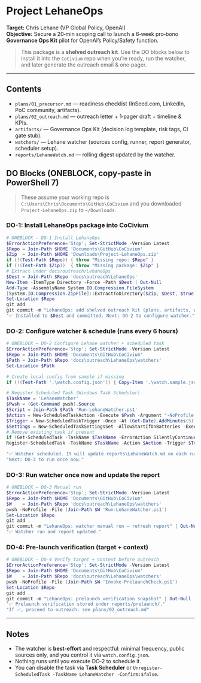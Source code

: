 # Project LehaneOps

**Target:** Chris Lehane (VP Global Policy, OpenAI)  
**Objective:** Secure a 20‑min scoping call to launch a 6‑week pro‑bono **Governance Ops Kit** pilot for OpenAI’s Policy/Safety function.

> This package is a **shelved outreach kit**. Use the DO blocks below to install it into the `CoCivium` repo when you’re ready, run the watcher, and later generate the outreach email & one‑pager.

---

## Contents
- `plans/01_precursor.md` — readiness checklist (InSeed.com, LinkedIn, PoC community, artifacts).  
- `plans/02_outreach.md` — outreach letter + 1‑pager draft + timeline & KPIs.  
- `artifacts/` — Governance Ops Kit (decision log template, risk tags, CI gate stub).  
- `watchers/` — Lehane watcher (sources config, runner, report generator, scheduler setup).  
- `reports/LehaneWatch.md` — rolling digest updated by the watcher.  

## DO Blocks (ONEBLOCK, copy‑paste in PowerShell 7)
> These assume your working repo is `C:\Users\Chris\Documents\GitHub\CoCivium` and you downloaded `Project-LehaneOps.zip` to `~/Downloads`.

### DO-1: **Install LehaneOps package into CoCivium**
```powershell
# ONEBLOCK — DO-1 Install LehaneOps
$ErrorActionPreference='Stop'; Set-StrictMode -Version Latest
$Repo = Join-Path $HOME 'Documents\GitHub\CoCivium'
$Zip  = Join-Path $HOME 'Downloads\Project-LehaneOps.zip'
if (!(Test-Path $Repo)) { throw "Missing repo: $Repo" }
if (!(Test-Path $Zip))  { throw "Missing package: $Zip" }
# Extract under docs/outreach/LehaneOps
$Dest = Join-Path $Repo 'docs\outreach\LehaneOps'
New-Item -ItemType Directory -Force -Path $Dest | Out-Null
Add-Type -AssemblyName System.IO.Compression.FileSystem
[System.IO.Compression.ZipFile]::ExtractToDirectory($Zip, $Dest, $true)
Set-Location $Repo
git add .
git commit -m "LehaneOps: add shelved outreach kit (plans, artifacts, watcher)" | Out-Null
"✅ Installed to $Dest and committed. Next: DO-2 to configure watcher."
```

### DO-2: **Configure watcher & schedule (runs every 6 hours)**
```powershell
# ONEBLOCK — DO-2 Configure Lehane watcher + scheduled task
$ErrorActionPreference='Stop'; Set-StrictMode -Version Latest
$Repo = Join-Path $HOME 'Documents\GitHub\CoCivium'
$Path = Join-Path $Repo 'docs\outreach\LehaneOps\watchers'
Set-Location $Path

# Create local config from sample if missing
if (!(Test-Path '.\watch.config.json')) { Copy-Item '.\watch.sample.json' '.\watch.config.json' -Force }

# Register Scheduled Task (Windows Task Scheduler)
$TaskName = 'LehaneWatcher'
$Pwsh = (Get-Command pwsh).Source
$Script = Join-Path $Path 'Run-LehaneWatcher.ps1'
$Action = New-ScheduledTaskAction -Execute $Pwsh -Argument "-NoProfile -File `"$Script`""
$Trigger = New-ScheduledTaskTrigger -Once -At (Get-Date).AddMinutes(5) -RepetitionInterval (New-TimeSpan -Hours 6) -RepetitionDuration ([TimeSpan]::MaxValue)
$Settings = New-ScheduledTaskSettingsSet -AllowStartIfOnBatteries -ExecutionTimeLimit (New-TimeSpan -Minutes 20) -StartWhenAvailable
# Remove existing task if present
if (Get-ScheduledTask -TaskName $TaskName -ErrorAction SilentlyContinue) { Unregister-ScheduledTask -TaskName $TaskName -Confirm:$false }
Register-ScheduledTask -TaskName $TaskName -Action $Action -Trigger $Trigger -Settings $Settings | Out-Null

"✅ Watcher scheduled. It will update reports\LehaneWatch.md on each run."
"Next: DO-3 to run once now."
```

### DO-3: **Run watcher once now and update the report**
```powershell
# ONEBLOCK — DO-3 Manual run
$ErrorActionPreference='Stop'; Set-StrictMode -Version Latest
$Repo = Join-Path $HOME 'Documents\GitHub\CoCivium'
$W    = Join-Path $Repo 'docs\outreach\LehaneOps\watchers'
pwsh -NoProfile -File (Join-Path $W 'Run-LehaneWatcher.ps1')
Set-Location $Repo
git add .
git commit -m "LehaneOps: watcher manual run — refresh report" | Out-Null
"✅ Watcher ran and report updated."
```

### DO-4: **Pre‑launch verification (target + context)**
```powershell
# ONEBLOCK — DO-4 Verify target + context before outreach
$ErrorActionPreference='Stop'; Set-StrictMode -Version Latest
$Repo = Join-Path $HOME 'Documents\GitHub\CoCivium'
$W    = Join-Path $Repo 'docs\outreach\LehaneOps\watchers'
pwsh -NoProfile -File (Join-Path $W 'Invoke-PrelaunchCheck.ps1')
Set-Location $Repo
git add .
git commit -m "LehaneOps: prelaunch verification snapshot" | Out-Null
"✅ Prelaunch verification stored under reports/prelaunch/."
"If ✅, proceed to outreach: see plans/02_outreach.md"
```

---

## Notes
- The watcher is **best‑effort** and respectful: minimal frequency, public sources only, and you control it via `watch.config.json`.
- Nothing runs until you execute DO‑2 to schedule it.
- You can disable the task via **Task Scheduler** or `Unregister-ScheduledTask -TaskName LehaneWatcher -Confirm:$false`.
